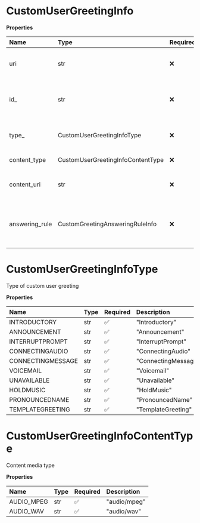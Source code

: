 # CustomUserGreetingInfo

**Properties**

| Name           | Type                              | Required | Description                                                      |
| :------------- | :-------------------------------- | :------- | :--------------------------------------------------------------- |
| uri            | str                               | ❌       | Link to a custom user greeting                                   |
| id\_           | str                               | ❌       | Internal identifier of a custom user greeting                    |
| type\_         | CustomUserGreetingInfoType        | ❌       | Type of custom user greeting                                     |
| content_type   | CustomUserGreetingInfoContentType | ❌       | Content media type                                               |
| content_uri    | str                               | ❌       | Link to a greeting content (audio file)                          |
| answering_rule | CustomGreetingAnsweringRuleInfo   | ❌       | Information on an answering rule that the greeting is applied to |

# CustomUserGreetingInfoType

Type of custom user greeting

**Properties**

| Name              | Type | Required | Description         |
| :---------------- | :--- | :------- | :------------------ |
| INTRODUCTORY      | str  | ✅       | "Introductory"      |
| ANNOUNCEMENT      | str  | ✅       | "Announcement"      |
| INTERRUPTPROMPT   | str  | ✅       | "InterruptPrompt"   |
| CONNECTINGAUDIO   | str  | ✅       | "ConnectingAudio"   |
| CONNECTINGMESSAGE | str  | ✅       | "ConnectingMessage" |
| VOICEMAIL         | str  | ✅       | "Voicemail"         |
| UNAVAILABLE       | str  | ✅       | "Unavailable"       |
| HOLDMUSIC         | str  | ✅       | "HoldMusic"         |
| PRONOUNCEDNAME    | str  | ✅       | "PronouncedName"    |
| TEMPLATEGREETING  | str  | ✅       | "TemplateGreeting"  |

# CustomUserGreetingInfoContentType

Content media type

**Properties**

| Name       | Type | Required | Description  |
| :--------- | :--- | :------- | :----------- |
| AUDIO_MPEG | str  | ✅       | "audio/mpeg" |
| AUDIO_WAV  | str  | ✅       | "audio/wav"  |

<!-- This file was generated by liblab | https://liblab.com/ -->
